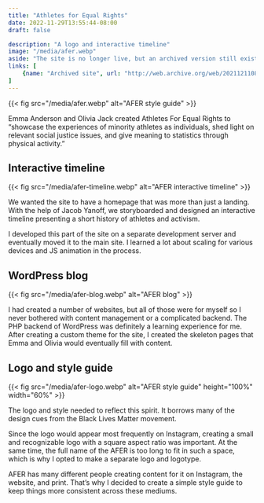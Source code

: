```yaml
---
title: "Athletes for Equal Rights"
date: 2022-11-29T13:55:44-08:00
draft: false

description: "A logo and interactive timeline"
image: "/media/afer.webp"
aside: "The site is no longer live, but an archived version still exists to explore the interactive timeline."
links: [
    {name: "Archived site", url: "http://web.archive.org/web/20211211081944/https://www.athletesforequalrights.com/"},
]
---
```


{{< fig src="/media/afer.webp" alt="AFER style guide" >}}

Emma Anderson and Olivia Jack created Athletes For Equal Rights to “showcase the experiences of minority athletes as individuals, shed light on relevant social justice issues, and give meaning to statistics through physical activity.”

## Interactive timeline

{{< fig src="/media/afer-timeline.webp" alt="AFER interactive timeline" >}}

We wanted the site to have a homepage that was more than just a landing. With the help of Jacob Yanoff, we storyboarded and designed an interactive timeline presenting a short history of athletes and activism.

I developed this part of the site on a separate development server and eventually moved it to the main site. I learned a lot about scaling for various devices and JS animation in the process.

## WordPress blog

{{< fig src="/media/afer-blog.webp" alt="AFER blog" >}}

I had created a number of websites, but all of those were for myself so I never bothered with content management or a complicated backend. The PHP backend of WordPress was definitely a learning experience for me. After creating a custom theme for the site, I created the skeleton pages that Emma and Olivia would eventually fill with content.

## Logo and style guide

{{< fig src="/media/afer-logo.webp" alt="AFER style guide" height="100%" width="60%" >}}

The logo and style needed to reflect this spirit. It borrows many of the design cues from the Black Lives Matter movement.

Since the logo would appear most frequently on Instagram, creating a small and recognizable logo with a square aspect ratio was important. At the same time, the full name of the AFER is too long to fit in such a space, which is why I opted to make a separate logo and logotype.

AFER has many different people creating content for it on Instagram, the website, and print. That’s why I decided to create a simple style guide to keep things more consistent across these mediums.